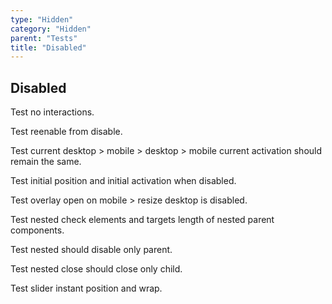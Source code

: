 ```yaml
---
type: "Hidden"
category: "Hidden"
parent: "Tests"
title: "Disabled"
---
```


## Disabled

Test no interactions.

Test reenable from disable.

Test current desktop > mobile > desktop > mobile current activation should remain the same.

Test initial position and initial activation when disabled.

Test overlay open on mobile > resize desktop is disabled.

Test nested check elements and targets length of nested parent components.

Test nested should disable only parent.

Test nested close should close only child.

Test slider instant position and wrap.

<demo>
  <demoinline src="demos/components/card/disabled">
  </demoinline>
  <demoinline src="demos/components/toggle/disabled">
  </demoinline>
  <demoinline src="demos/components/overlay/disabled">
  </demoinline>
  <demoinline src="demos/components/drop/disabled">
  </demoinline>
  <demoinline src="demos/components/tooltip/disabled">
  </demoinline>
  <demoinline src="demos/components/slider/disabled">
  </demoinline>
</demo>
